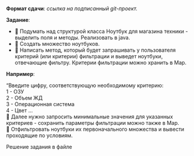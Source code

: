 **Формат сдачи**: *ссылка на подписанный git-проект.*

**Задание**:
* 📌 Подумать над структурой класса Ноутбук для магазина техники - выделить поля и
методы. Реализовать в java.
* 📌 Создать множество ноутбуков.
* 📌 Написать метод, который будет запрашивать у пользователя критерий (или критерии)
фильтрации и выведет ноутбуки, отвечающие фильтру. Критерии фильтрации можно
хранить в Map. 

**Например**:

“Введите цифру, соответствующую необходимому критерию:      
1 - ОЗУ  
2 - Объем ЖД  
3 - Операционная система  
4 - Цвет …  
📌 Далее нужно запросить минимальные значения для указанных критериев - сохранить
параметры фильтрации можно также в Map.  
📌 Отфильтровать ноутбуки их первоначального множества и вывести проходящие по
условиям.

Решение задания в файле